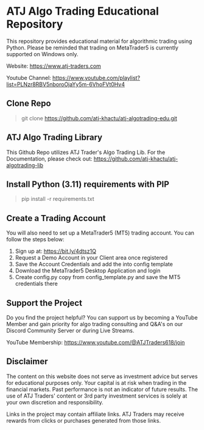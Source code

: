 # ATJ Algo Trading Educational Repository
This repository provides educational material for algorithmic trading using Python.
Please be reminded that trading on MetaTrader5 is currently supported on Windows only. 

Website:
https://www.atj-traders.com

Youtube Channel:
https://www.youtube.com/playlist?list=PLNzr8RBV5nboroOjaYy5m-6VhoFVt0Hv4

## Clone Repo
> git clone https://github.com/atj-khactu/atj-algotrading-edu.git

## ATJ Algo Trading Library
This Github Repo utilizes ATJ Trader's Algo Trading Lib. 
For the Documentation, please check out: https://github.com/atj-khactu/atj-algotrading-lib

## Install Python (3.11) requirements with PIP
> pip install -r requirements.txt

## Create a Trading Account
You will also need to set up a MetaTrader5 (MT5) trading account. You can follow the steps below:
1) Sign up at: https://bit.ly/4dtsz1Q
2) Request a Demo Account in your Client area once registered
3) Save the Account Credentials and add the into config template
4) Download the MetaTrader5 Desktop Application and login
5) Create config.py copy from config_template.py and save the MT5 credentials there

## Support the Project
Do you find the project helpful? You can support us by becoming a YouTube Member and gain priority for 
algo trading consulting and Q&A's on our Discord Community Server or during Live Streams.

YouTube Membership:
https://www.youtube.com/@ATJTraders618/join

## Disclaimer
The content on this website does not serve as investment advice but serves for educational purposes only. 
Your capital is at risk when trading in the financial markets. Past performance is not an indicator of future results. 
The use of ATJ Traders' content or 3rd party investment services is solely at your own discretion and responsibility.

Links in the project may contain affiliate links. ATJ Traders may receive rewards from clicks or purchases generated 
from those links.